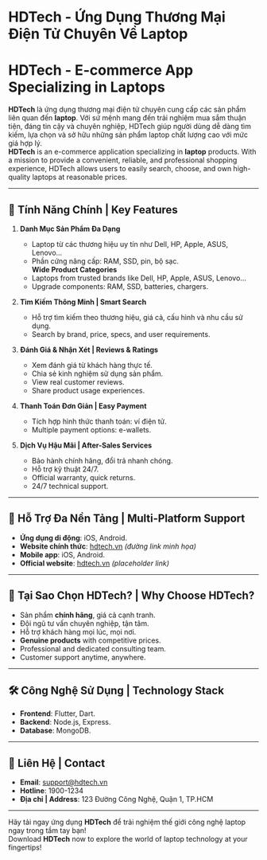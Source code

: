 # HDTech - Ứng Dụng Thương Mại Điện Tử Chuyên Về Laptop  
# HDTech - E-commerce App Specializing in Laptops  

**HDTech** là ứng dụng thương mại điện tử chuyên cung cấp các sản phẩm liên quan đến **laptop**. Với sứ mệnh mang đến trải nghiệm mua sắm thuận tiện, đáng tin cậy và chuyên nghiệp, HDTech giúp người dùng dễ dàng tìm kiếm, lựa chọn và sở hữu những sản phẩm laptop chất lượng cao với mức giá hợp lý.  
**HDTech** is an e-commerce application specializing in **laptop** products. With a mission to provide a convenient, reliable, and professional shopping experience, HDTech allows users to easily search, choose, and own high-quality laptops at reasonable prices.  

---

## 🚀 Tính Năng Chính | Key Features  

1. **Danh Mục Sản Phẩm Đa Dạng**  
   - Laptop từ các thương hiệu uy tín như Dell, HP, Apple, ASUS, Lenovo...   
   - Phần cứng nâng cấp: RAM, SSD, pin, bộ sạc.  
   **Wide Product Categories**  
   - Laptops from trusted brands like Dell, HP, Apple, ASUS, Lenovo...  
   - Upgrade components: RAM, SSD, batteries, chargers.  

2. **Tìm Kiếm Thông Minh | Smart Search**  
   - Hỗ trợ tìm kiếm theo thương hiệu, giá cả, cấu hình và nhu cầu sử dụng.  
   - Search by brand, price, specs, and user requirements.  

3. **Đánh Giá & Nhận Xét | Reviews & Ratings**  
   - Xem đánh giá từ khách hàng thực tế.  
   - Chia sẻ kinh nghiệm sử dụng sản phẩm.  
   - View real customer reviews.  
   - Share product usage experiences.  

4. **Thanh Toán Đơn Giản | Easy Payment**  
   - Tích hợp hình thức thanh toán: ví điện tử.  
   - Multiple payment options: e-wallets. 

5. **Dịch Vụ Hậu Mãi | After-Sales Services**  
   - Bảo hành chính hãng, đổi trả nhanh chóng.  
   - Hỗ trợ kỹ thuật 24/7.  
   - Official warranty, quick returns.  
   - 24/7 technical support.  

---

## 📱 Hỗ Trợ Đa Nền Tảng | Multi-Platform Support  

- **Ứng dụng di động**: iOS, Android.  
- **Website chính thức**: [hdtech.vn](#) *(đường link minh họa)*  
- **Mobile app**: iOS, Android.  
- **Official website**: [hdtech.vn](#) *(placeholder link)*  

---

## 🎯 Tại Sao Chọn HDTech? | Why Choose HDTech?  

- Sản phẩm **chính hãng**, giá cả cạnh tranh.  
- Đội ngũ tư vấn chuyên nghiệp, tận tâm.  
- Hỗ trợ khách hàng mọi lúc, mọi nơi.  
- **Genuine products** with competitive prices.  
- Professional and dedicated consulting team.  
- Customer support anytime, anywhere.  

---

## 🛠 Công Nghệ Sử Dụng | Technology Stack  

- **Frontend**: Flutter, Dart.  
- **Backend**: Node.js, Express.  
- **Database**: MongoDB.  

---

## 📧 Liên Hệ | Contact  

- **Email**: support@hdtech.vn  
- **Hotline**: 1900-1234  
- **Địa chỉ | Address**: 123 Đường Công Nghệ, Quận 1, TP.HCM  

---

Hãy tải ngay ứng dụng **HDTech** để trải nghiệm thế giới công nghệ laptop ngay trong tầm tay bạn!  
Download **HDTech** now to explore the world of laptop technology at your fingertips!  

